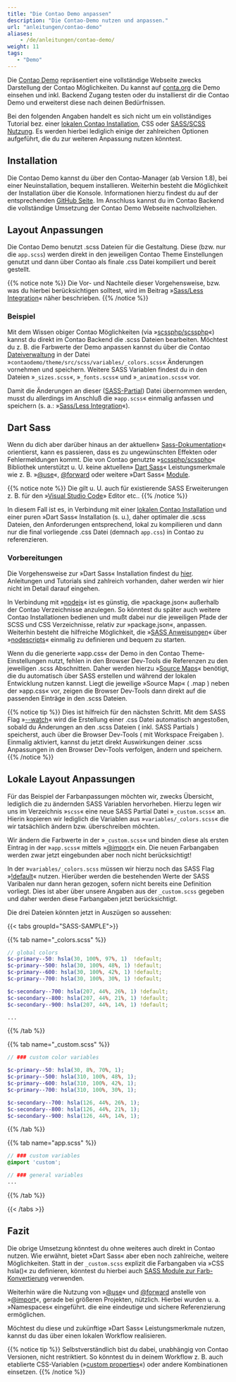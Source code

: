 ```yaml
---
title: "Die Contao Demo anpassen"
description: "Die Contao-Demo nutzen und anpassen."
url: "anleitungen/contao-demo"
aliases:
    - /de/anleitungen/contao-demo/
weight: 11
tags: 
   - "Demo"
---
```



Die [Contao Demo](https://demo.contao.org/contao) repräsentiert eine vollständige Webseite zwecks Darstellung der Contao Möglichkeiten. 
Du kannst auf [conta.org](https://contao.org/) die Demo einsehen und inkl. Backend Zugang testen oder du installierst dir die Contao Demo 
und erweiterst diese nach deinen Bedürfnissen.

Bei den folgenden Angaben handelt es sich nicht um ein vollständiges Tutorial bez. einer
[lokalen Contao Installation](/de/anleitungen/lokale-installation/), CSS oder [SASS/SCSS Nutzung](/de/anleitungen/sass-less-integration/).
Es werden hierbei lediglich einige der zahlreichen Optionen aufgeführt, die du zur weiteren Anpassung nutzen könntest.


## Installation

Die Contao Demo kannst du über den Contao-Manager (ab Version 1.8), bei einer Neuinstallation, bequem installieren. Weiterhin 
besteht die Möglichkeit der Installation über die Konsole. Informationen hierzu findest du auf der entsprechenden 
[GitHub Seite](https://github.com/contao/contao-demo). Im Anschluss kannst du im Contao Backend die vollständige Umsetzung der Contao Demo 
Webseite nachvollziehen.


## Layout Anpassungen

Die Contao Demo benutzt .scss Dateien für die Gestaltung. Diese (bzw. nur die `app.scss`) werden direkt in den jeweiligen Contao 
Theme Einstellungen genutzt und dann über Contao als finale .css Datei kompiliert und bereit gestellt. 

{{% notice note %}}
Die Vor- und Nachteile dieser Vorgehensweise, bzw. was du hierbei berücksichtigen solltest, wird im Beitrag 
»[Sass/Less Integration](/de/anleitungen/sass-less-integration/)« näher beschrieben.
{{% /notice %}}


### Beispiel

Mit dem Wissen obiger Contao Möglichkeiten (via »[scssphp/scssphp](https://github.com/scssphp/scssphp)«) kannst du direkt im Contao Backend 
die .scss Dateien bearbeiten. Möchtest du z. B. die Farbwerte der Demo anpassen kannst du über die Contao [Dateiverwaltung](/de/dateiverwaltung/)
in der Datei »`contaodemo/theme/src/scss/variables/_colors.scss`« Änderungen vornehmen und speichern. Weitere SASS Variablen findest du 
in den Dateien »`_sizes.scss`«, »`_fonts.scss`« und »`_animation.scss`« vor.  

Damit die Änderungen an dieser ([SASS-Partial](https://sass-lang.com/guide/#partials)) Datei übernommen werden, musst du allerdings im 
Anschluß die »`app.scss`« einmalig anfassen und speichern (s. a.: »[Sass/Less Integration](/de/anleitungen/sass-less-integration/)«).


## Dart Sass

Wenn du dich aber darüber hinaus an der aktuellen» [Sass-Dokumentation](https://sass-lang.com/documentation/)« orientierst, kann es passieren,
dass es zu ungewünschten Effekten oder Fehlermeldungen kommt. Die von Contao genutzte »[scssphp/scssphp](https://github.com/scssphp/scssphp)«
Bibliothek unterstützt u. U. keine aktuellen» [Dart Sass](https://sass-lang.com/dart-sass/)« Leistungsmerkmale wie z. B.
»[@use](https://sass-lang.com/documentation/at-rules/use/)«, [@forward](https://sass-lang.com/documentation/at-rules/forward/) oder
weitere »Dart Sass« [Module](https://sass-lang.com/documentation/modules/).

{{% notice note %}}
Die gilt u. U. auch für existierende SASS Erweiterungen z. B. für den »[Visual Studio Code](https://code.visualstudio.com/)» Editor etc.. 
{{% /notice %}}

In diesem Fall ist es, in Verbindung mit einer [lokalen Contao Installation](/de/anleitungen/lokale-installation/) und einer puren »Dart Sass« 
Installation (s. u.), daher optimaler die .scss Dateien, den Anforderungen entsprechend, lokal zu kompilieren und dann nur die final 
vorliegende .css Datei (demnach `app.css`) in Contao zu referenzieren.


### Vorbereitungen

Die Vorgehensweise zur »Dart Sass« Installation findest du [hier](https://sass-lang.com/install/). Anleitungen und Tutorials sind zahlreich 
vorhanden, daher werden wir hier nicht im Detail darauf eingehen. 

In Verbindung mit »[nodejs](https://nodejs.org/)« ist es günstig, die »package.json« außerhalb der Contao Verzeichnisse anzulegen. So 
könntest du später auch weitere Contao Installationen bedienen und mußt dabei nur die jeweiligen Pfade der SCSS und CSS Verzeichnisse, relativ
zur »package.json«, anpassen. Weiterhin besteht die hilfreiche Möglichkeit, die »[SASS Anweisungen](https://sass-lang.com/documentation/cli/dart-sass/)« 
über »[nodescripts](https://docs.npmjs.com/cli/v10/using-npm/scripts)« einmalig zu definieren und bequem zu starten.

Wenn du die generierte »app.css« der Demo in den Contao Theme-Einstellungen nutzt, fehlen in den Browser Dev-Tools die Referenzen zu den 
jeweiligen .scss Abschnitten. Daher werden hierzu »[Source Maps](https://sass-lang.com/documentation/cli/dart-sass/#source-maps)« benötigt, 
die du automatisch über SASS erstellen und während der lokalen Entwicklung nutzen kannst. Liegt die jeweilige »Source Map« ( .map ) neben der
»app.css« vor, zeigen die Browser Dev-Tools dann direkt auf die passenden Einträge in den .scss Dateien. 

{{% notice tip %}}
Dies ist hilfreich für den nächsten Schritt. Mit dem SASS Flag »[--watch](https://sass-lang.com/documentation/cli/dart-sass/#watch)« wird
die Erstellung einer .css Datei automatisch angestoßen, sobald du Änderungen an den .scss Dateien ( inkl. SASS Partials ) speicherst, auch 
über die Browser Dev-Tools ( mit Workspace Freigaben ). Einmalig aktiviert, kannst du jetzt direkt Auswirkungen deiner .scss Anpassungen in 
den Browser Dev-Tools verfolgen, ändern und speichern.
{{% /notice %}}


## Lokale Layout Anpassungen

Für das Beispiel der Farbanpassungen möchten wir, zwecks Übersicht, lediglich die zu ändernden SASS Variablen hervorheben. Hierzu
legen wir uns im Verzeichnis »`scss`« eine neue SASS Partial Datei »`_custom.scss`« an. Hierin kopieren wir lediglich die Variablen aus 
»`variables/_colors.scss`« die wir tatsächlich ändern bzw. überschreiben möchten.

Wir ändern die Farbwerte in der »`_custom.scss`« und binden diese als ersten Eintrag in der »`app.scss`« mittels 
»[@import](https://sass-lang.com/documentation/at-rules/import/)« ein. Die neuen Farbangaben werden zwar jetzt eingebunden aber noch nicht 
berücksichtigt!

In der »`variables/_colors.scss` müssen wir hierzu noch das SASS Flag »[!default](https://sass-lang.com/documentation/variables/#default-values)« 
nutzen. Hierüber werden die bestehenden Werte der SASS Varibalen nur dann heran gezogen, sofern nicht bereits eine Definition vorliegt. Dies ist aber 
über unsere Angaben aus der `_custom.scss` gegeben und daher werden diese Farbangaben jetzt berücksichtigt.

Die drei Dateien könnten jetzt in Auszügen so aussehen:

{{< tabs groupId="SASS-SAMPLE">}}

{{% tab name="_colors.scss" %}}
```scss
// global colors
$c-primary--50: hsla(30, 100%, 97%, 1)  !default;
$c-primary--500: hsla(30, 100%, 48%, 1) !default;
$c-primary--600: hsla(30, 100%, 42%, 1) !default;
$c-primary--700: hsla(30, 100%, 30%, 1) !default;

$c-secondary--700: hsla(207, 44%, 26%, 1) !default;
$c-secondary--800: hsla(207, 44%, 21%, 1) !default;
$c-secondary--900: hsla(207, 44%, 14%, 1) !default;

...
```
{{% /tab %}}

{{% tab name="_custom.scss" %}}
```scss
// ### custom color variables

$c-primary--50: hsla(30, 8%, 70%, 1);
$c-primary--500: hsla(310, 100%, 48%, 1);
$c-primary--600: hsla(310, 100%, 42%, 1);
$c-primary--700: hsla(310, 100%, 30%, 1);

$c-secondary--700: hsla(126, 44%, 26%, 1);
$c-secondary--800: hsla(126, 44%, 21%, 1);
$c-secondary--900: hsla(126, 44%, 14%, 1);
```
{{% /tab %}}

{{% tab name="app.scss" %}}
```scss
// ### custom variables
@import 'custom';

// ### general variables
...
```
{{% /tab %}}

{{< /tabs >}}


## Fazit

Die obrige Umsetzung könntest du ohne weiteres auch direkt in Contao nutzen. Wie erwähnt, bietet »Dart Sass« aber eben noch zahlreiche,
weitere Möglichkeiten. Statt in der `_custom.scss` explizit die Farbangaben via »CSS hsla()« zu definieren, könntest du hierbei 
auch [SASS Module zur Farb-Konvertierung](https://sass-lang.com/documentation/modules/color/) verwenden.

Weiterhin wäre die Nutzung von »[@use](https://sass-lang.com/documentation/at-rules/use/)« und [@forward](https://sass-lang.com/documentation/at-rules/forward/)
anstelle von »[@import](https://sass-lang.com/documentation/at-rules/import/)«, gerade bei größeren Projekten, nützlich. Hierbei wurden u. a. 
»Namespaces« eingeführt. die eine eindeutige und sichere Referenzierung ermöglichen.

Möchtest du diese und zukünftige »Dart Sass« Leistungsmerkmale nutzen, kannst du das über einen lokalen Workflow realisieren. 

{{% notice tip %}}
Selbstverständlich bist du dabei, unabhängig von Contao Versionen, nicht restriktiert. So könntest du in deinem Workflow z. B. auch
etablierte CSS-Variablen (»[custom properties](https://developer.mozilla.org/en-US/docs/Web/CSS/Using_CSS_custom_properties)«) oder 
andere Kombinationen einsetzen.
{{% /notice %}}

 